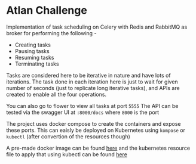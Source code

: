 # Atlan Challenge

Implementation of task scheduling on Celery with Redis and RabbitMQ as broker for performing the following -
- Creating tasks
- Pausing tasks
- Resuming tasks
- Terminating tasks

Tasks are considered here to be iterative in nature and have lots of iterations. The task done in each iteration here is just to wait for given number of seconds (just to replicate long iterative tasks), and APIs are created to enable all the four operations.

You can also go to flower to view all tasks at port `5555`
The API can be tested via the swagger UI at `:8000/docs` where `8000` is the port

The project uses docker compose to create the containers and expose these ports. This can eaisly be deployed on Kubernetes using `kompose` or `kubectl` (after convertion of the resources though)

A pre-made docker image can be found [here](https://hub.docker.com/satyamtg/atlan_assignment) and the kubernetes resource file to apply that using kubectl can be found [here]()
